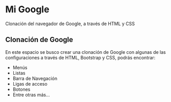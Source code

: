 # Mi Google
Clonación del navegador de Google, a través de HTML y CSS

<h2>Clonación de Google</h2>

<p>
  En este espacio se busco crear una clonación de Google con algunas de las configuraciones a través de HTML, Bootstrap y CSS, podrás encontrar:
</p>

<UL>
  <li> Menús </li>
  <li> Listas </li>
  <li> Barra de Navegación </li>
  <li> Ligas de acceso </li>
  <li> Botones </li>
  <li> Entre otras más... </li>
</UL>
